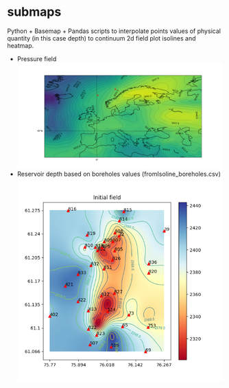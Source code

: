 # submaps
Python + Basemap + Pandas scripts to interpolate points values of physical quantity (in this case depth) to continuum 2d field
plot isolines and heatmap.
* Pressure field
![baltic_map.png](https://github.com/Amironsoft/submaps/blob/master/img/baltic_map.png)
* Reservoir depth based on boreholes values (fromIsoline_boreholes.csv)
![img_field01_red.png](https://github.com/Amironsoft/submaps/blob/master/img_field01_red.png)
